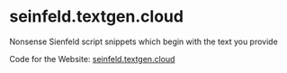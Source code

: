 # seinfeld.textgen.cloud
Nonsense Sienfeld script snippets which begin with the text you provide

Code for the Website: [seinfeld.textgen.cloud](https://seinfeld.textgen.cloud/)
